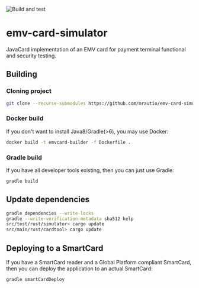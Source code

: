 ![Build and test](https://github.com/mrautio/emv-card-simulator/workflows/Build%20and%20Test/badge.svg)

# emv-card-simulator

JavaCard implementation of an EMV card for payment terminal functional and security testing.

## Building

### Cloning project

```sh
git clone --recurse-submodules https://github.com/mrautio/emv-card-simulator.git
```

### Docker build

If you don't want to install Java8/Gradle(>6), you may use Docker:

```sh
docker build -t emvcard-builder -f Dockerfile .
```

### Gradle build

If you have all developer tools existing, then you can just use Gradle:

```sh
gradle build
```

## Update dependencies

```sh
gradle dependencies --write-locks
gradle --write-verification-metadata sha512 help
src/test/rust/simulator> cargo update
src/main/rust/cardtool> cargo update
```

## Deploying to a SmartCard

If you have a SmartCard reader and a Global Platform compliant SmartCard, then you can deploy the application to an actual SmartCard:

```sh
gradle smartCardDeploy
```
